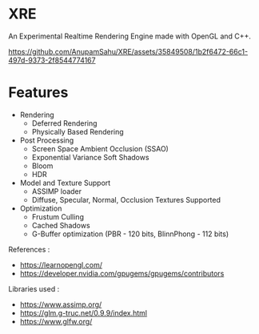 # XRE
An Experimental Realtime Rendering Engine made with OpenGL and C++.


https://github.com/AnupamSahu/XRE/assets/35849508/1b2f6472-66c1-497d-9373-2f8544774167


# Features
* Rendering
   * Deferred Rendering
   * Physically Based Rendering
* Post Processing
   * Screen Space Ambient Occlusion (SSAO)
   * Exponential Variance Soft Shadows
   * Bloom
   * HDR
* Model and Texture Support
  * ASSIMP loader
  * Diffuse, Specular, Normal, Occlusion Textures Supported
* Optimization
  * Frustum Culling
  * Cached Shadows
  * G-Buffer optimization (PBR - 120 bits, BlinnPhong - 112 bits)

References :
* https://learnopengl.com/
* https://developer.nvidia.com/gpugems/gpugems/contributors

Libraries used :
* https://www.assimp.org/
* https://glm.g-truc.net/0.9.9/index.html
* https://www.glfw.org/
